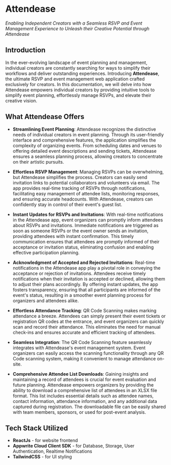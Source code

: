 # Attendease
*Enabling Independent Creators with a Seamless RSVP and Event Management Experience to Unleash their Creative Potential through Attendease*

## Introduction
In the ever-evolving landscape of event planning and management, individual creators are constantly searching for ways to simplify their workflows and deliver outstanding experiences. Introducing **Attendease**, the ultimate RSVP and event management web application crafted exclusively for creators. In this documentation, we will delve into how Attendease empowers individual creators by providing intuitive tools to simplify event planning, effortlessly manage RSVPs, and elevate their creative vision.

## What Attendease Offers
- **Streamlining Event Planning**: Attendease recognizes the distinctive needs of individual creators in event planning. Through its user-friendly interface and comprehensive features, the application simplifies the complexity of organizing events. From scheduling dates and venues to offering detailed event descriptions and sending tickets, Attendease ensures a seamless planning process, allowing creators to concentrate on their artistic pursuits.

- **Effortless RSVP Management**: Managing RSVPs can be overwhelming, but Attendease simplifies the process. Creators can easily send invitation links to potential collaborators and volunteers via email. The app provides real-time tracking of RSVPs through notifications, facilitating easy management of attendee lists, monitoring responses, and ensuring accurate headcounts. With Attendease, creators can confidently stay in control of their event's guest list.

- **Instant Updates for RSVPs and Invitations**: With real-time notifications in the Attendease app, event organizers can promptly inform attendees about RSVPs and invitations. Immediate notifications are triggered as soon as someone RSVPs or the event owner sends an invitation, providing attendees with instant confirmation. This timely communication ensures that attendees are promptly informed of their acceptance or invitation status, eliminating confusion and enabling effective participation planning.

- **Acknowledgment of Accepted and Rejected Invitations**: Real-time notifications in the Attendease app play a pivotal role in conveying the acceptance or rejection of invitations. Attendees receive timely notifications when their invitation is accepted or declined, allowing them to adjust their plans accordingly. By offering instant updates, the app fosters transparency, ensuring that all participants are informed of the event's status, resulting in a smoother event planning process for organizers and attendees alike.

- **Effortless Attendance Tracking**: QR Code Scanning makes marking attendance a breeze. Attendees can simply present their event tickets or registration QR codes at the entrance, and event organizers can quickly scan and record their attendance. This eliminates the need for manual check-ins and ensures accurate and efficient tracking of attendees.

- **Seamless Integration**: The QR Code Scanning feature seamlessly integrates with Attendease's event management system. Event organizers can easily access the scanning functionality through any QR Code scanning system, making it convenient to manage attendance on-site.

- **Comprehensive Attendee List Downloads**: Gaining insights and maintaining a record of attendees is crucial for event evaluation and future planning. Attendease empowers organizers by providing the ability to download a comprehensive list of attendees in an XLSX file format. This list includes essential details such as attendee names, contact information, attendance information, and any additional data captured during registration. The downloadable file can be easily shared with team members, sponsors, or used for post-event analysis.

## Tech Stack Utilized
- **ReactJs** - for website frontend
- **Appwrite Cloud Client SDK** - for Database, Storage, User Authentication, Realtime Notifications
- **TailwindCSS** - for UI styling
